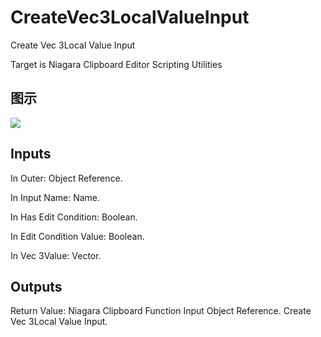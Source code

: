 # CreateVec3LocalValueInput

Create Vec 3Local Value Input

Target is Niagara Clipboard Editor Scripting Utilities

## 图示

![]($-20221218-19173093.png)

## Inputs

In Outer: Object Reference.

In Input Name: Name.

In Has Edit Condition: Boolean.

In Edit Condition Value: Boolean.

In Vec 3Value: Vector.  

## Outputs

Return Value: Niagara Clipboard Function Input Object Reference. Create Vec 3Local Value Input.


